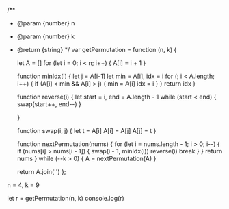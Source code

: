 /**
 * @param {number} n
 * @param {number} k
 * @return {string}
 */
var getPermutation = function (n, k) {

    let A = []
    for (let i = 0; i < n; i++) {
        A[i] = i + 1
    }


    function minIdx(i) {
        let j = A[i-1]
        let min = A[i], idx = i
        for (; i < A.length; i++) {
            if (A[i] < min && A[i] > j) {
                min = A[i]
                idx = i
            }
        }
        return idx
    }

    function reverse(i) {
        let start = i, end = A.length - 1
        while (start < end) {
            swap(start++, end--)
        }

    }

    function swap(i, j) {
        let t = A[i]
        A[i] = A[j]
        A[j] = t
    }

    function nextPermutation(nums) {
        for (let i = nums.length - 1; i > 0; i--) {
            if (nums[i] > nums[i - 1]) {
                swap(i - 1, minIdx(i))
                reverse(i)
                break
            }
        }
        return nums
    }
    while (--k > 0) {
        A = nextPermutation(A)
    }

    return A.join('')
};

n = 4, k = 9

let r = getPermutation(n, k)
console.log(r)
